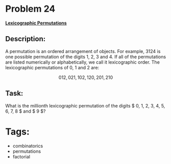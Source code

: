 # Problem 24

[**Lexicographic Permutations**](https://projecteuler.net/problem=24)

## Description:
A permutation is an ordered arrangement of objects. For example, 3124 is one possible permutation of the digits 1, 2, 3 and 4. If all of the permutations are listed numerically or alphabetically, we call it lexicographic order. The lexicographic permutations of 0, 1 and 2 are:

$$ 012, 021, 102, 120, 201, 210 $$


## Task:
What is the millionth lexicographic permutation of the digits $ 0, 1, 2, 3, 4, 5, 6, 7, 8 $ and $ 9 $?

# Tags:
- combinatorics
- permutations
- factorial
